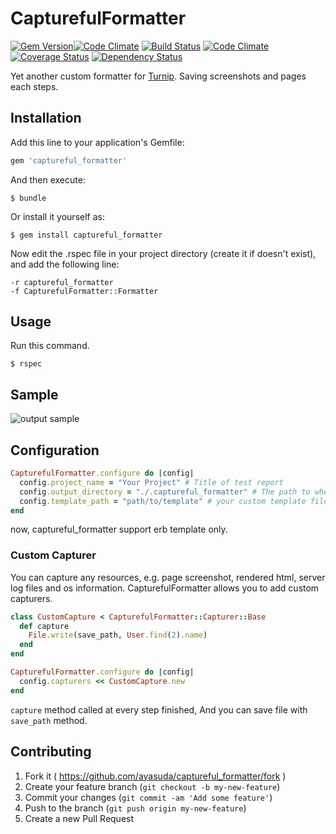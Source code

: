 # CapturefulFormatter

[![Gem Version](https://badge.fury.io/rb/captureful_formatter.svg)](http://badge.fury.io/rb/captureful_formatter)[![Code Climate](https://codeclimate.com/github/crowdworks/captureful_formatter/badges/gpa.svg)](https://codeclimate.com/github/crowdworks/captureful_formatter)
[![Build Status](https://travis-ci.org/crowdworks/captureful_formatter.svg)](https://travis-ci.org/crowdworks/captureful_formatter)
[![Code Climate](https://codeclimate.com/github/crowdworks/captureful_formatter/badges/gpa.svg)](https://codeclimate.com/github/crowdworks/captureful_formatter)
[![Coverage Status](https://coveralls.io/repos/crowdworks/captureful_formatter/badge.png?branch=master)](https://coveralls.io/r/crowdworks/captureful_formatter?branch=master)
[![Dependency Status](https://gemnasium.com/crowdworks/captureful_formatter.svg)](https://gemnasium.com/crowdworks/captureful_formatter)

Yet another custom formatter for [Turnip](https://github.com/jnicklas/turnip). Saving screenshots and pages each steps.

## Installation

Add this line to your application's Gemfile:

```ruby
gem 'captureful_formatter'
```

And then execute:

    $ bundle

Or install it yourself as:

    $ gem install captureful_formatter

Now edit the .rspec file in your project directory (create it if doesn't exist), and add the following line:

    -r captureful_formatter
    -f CapturefulFormatter::Formatter

## Usage

Run this command.

    $ rspec

## Sample

![output sample](https://github.com/crowdworks/captureful_formatter/blob/master/sample.png)

## Configuration

```ruby
CapturefulFormatter.configure do |config|
  config.project_name = "Your Project" # Title of test report
  config.output_directory = "./.captureful_formatter" # The path to where the test report is saved.
  config.template_path = "path/to/template" # your custom template file path.
end
```

now, captureful_formatter support erb template only.

### Custom Capturer

You can capture any resources, e.g. page screenshot, rendered html, server log files and os information.
CapturefulFormatter allows you to add custom capturers.

```ruby
class CustomCapture < CapturefulFormatter::Capturer::Base
  def capture
    File.write(save_path, User.find(2).name)
  end
end

CapturefulFormatter.configure do |config|
  config.capturers << CustomCapture.new
end
```

`capture` method called at every step finished, And you can save file with `save_path` method.

## Contributing

1. Fork it ( https://github.com/ayasuda/captureful_formatter/fork )
2. Create your feature branch (`git checkout -b my-new-feature`)
3. Commit your changes (`git commit -am 'Add some feature'`)
4. Push to the branch (`git push origin my-new-feature`)
5. Create a new Pull Request
